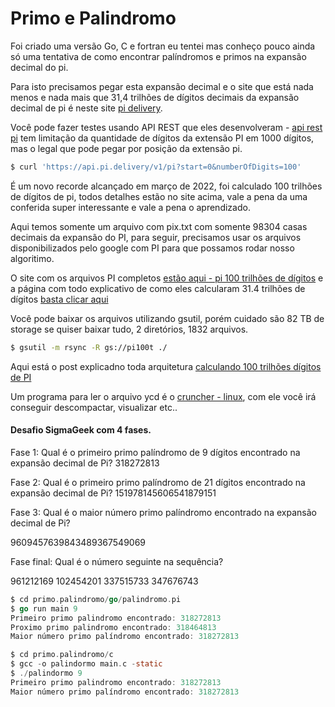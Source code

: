 # Primo e Palindromo

Foi criado uma versão Go, C e fortran eu tentei mas conheço pouco ainda só uma tentativa de como encontrar palíndromos e primos na expansão decimal do pi.

Para isto precisamos pegar esta expansão decimal e o site que está nada menos e nada mais que 31,4 trilhões de dígitos decimais da expansão decimal de pi é neste site [pi delivery](https://pi.delivery/).

Você pode fazer testes usando API REST que eles desenvolveram - [api rest pi](https://pi.delivery/#apipi_get) tem limitação da quantidade de dígitos da extensão PI em 1000 dígitos, mas o legal que pode pegar por posição da extensão pi.

```bash
$ curl 'https://api.pi.delivery/v1/pi?start=0&numberOfDigits=100'
```

É um novo recorde alcançado em março de 2022, foi calculado 100 trilhões de dígitos de pi, todos detalhes estão no site acima, vale a pena da uma conferida super interessante e vale a pena o aprendizado.

Aqui temos somente um arquivo com pix.txt com somente 98304 casas decimais da expansão do PI, para seguir, precisamos usar os arquivos disponibilizados pelo google com PI para que possamos rodar nosso algoritimo.


O site com os arquivos PI completos [estão aqui - pi 100 trilhões de dígitos](https://storage.googleapis.com/pi100t/index.html) e a página com todo explicativo de como eles calcularam 31.4 trilhões de dígitos [basta clicar aqui](https://pi.delivery/#introductionindex)

Você pode baixar os arquivos utilizando gsutil, porém cuidado são 82 TB de storage se quiser baixar tudo, 2 diretórios, 1832 arquivos.

```bash
$ gsutil -m rsync -R gs://pi100t ./

```
Aqui está o post explicadno toda arquitetura [calculando 100 trilhões dígitos de PI](https://cloud.google.com/blog/products/compute/calculating-100-trillion-digits-of-pi-on-google-cloud)

Um programa para ler o arquivo ycd é o [cruncher - linux](http://www.numberworld.org/y-cruncher/#Download), com ele você irá conseguir descompactar, visualizar etc..

#### Desafio SigmaGeek com 4 fases.

Fase 1: Qual é o primeiro primo palíndromo de 9 dígitos encontrado na expansão decimal de Pi? 
318272813

Fase 2: Qual é o primeiro primo palíndromo de 21 dígitos encontrado na expansão decimal de Pi? 
151978145606541879151

Fase 3: Qual é o maior número primo palíndromo encontrado na expansão decimal de Pi? 

9609457639843489367549069 

Fase final: Qual é o número seguinte na sequência? 

961212169
102454201
337515733
347676743

```go
$ cd primo.palindromo/go/palindromo.pi
$ go run main 9
Primeiro primo palindromo encontrado: 318272813
Proximo primo palindromo encontrado: 318464813
Maior número primo palíndromo encontrado: 318272813
```

```c
$ cd primo.palindromo/c
$ gcc -o palindormo main.c -static
$ ./palindormo 9
Primeiro primo palindromo encontrado: 318272813
Maior número primo palíndromo encontrado: 318272813
```
